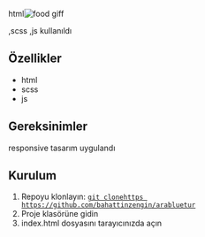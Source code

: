 
html![food giff](https://github.com/bahattinzengin/food/assets/140658226/7553387d-4fff-41fa-a0f3-66f4f6c74af2)

 ,scss ,js kullanıldı
## Özellikler
- html
- scss
- js
## Gereksinimler
responsive tasarım uygulandı
## Kurulum
1. Repoyu klonlayın: [`git clonehttps https://github.com/bahattinzengin/arabluetur`](https://github.com/bahattinzengin/food.git)
2. Proje klasörüne gidin
3. index.html dosyasını tarayıcınızda açın



